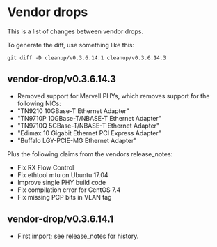 # Vendor drops

This is a list of changes between vendor drops.

To generate the diff, use something like this:
```
git diff -D cleanup/v0.3.6.14.1 cleanup/v0.3.6.14.3
```

## vendor-drop/v0.3.6.14.3
- Removed support for Marvell PHYs, which removes support for the following NICs:
 - "TN9210 10GBase-T Ethernet Adapter"
 - "TN9710P 10GBase-T/NBASE-T Ethernet Adapter"
 - "TN9710Q 5GBase-T/NBASE-T Ethernet Adapter"
 - "Edimax 10 Gigabit Ethernet PCI Express Adapter"
 - "Buffalo LGY-PCIE-MG Ethernet Adapter"

Plus the following claims from the vendors release_notes:
- Fix RX Flow Control
- Fix ethtool mtu on Ubuntu 17.04
- Improve single PHY build code
- Fix compilation error for CentOS 7.4
- Fix missing PCP bits in VLAN tag

## vendor-drop/v0.3.6.14.1
- First import; see release_notes for history.
